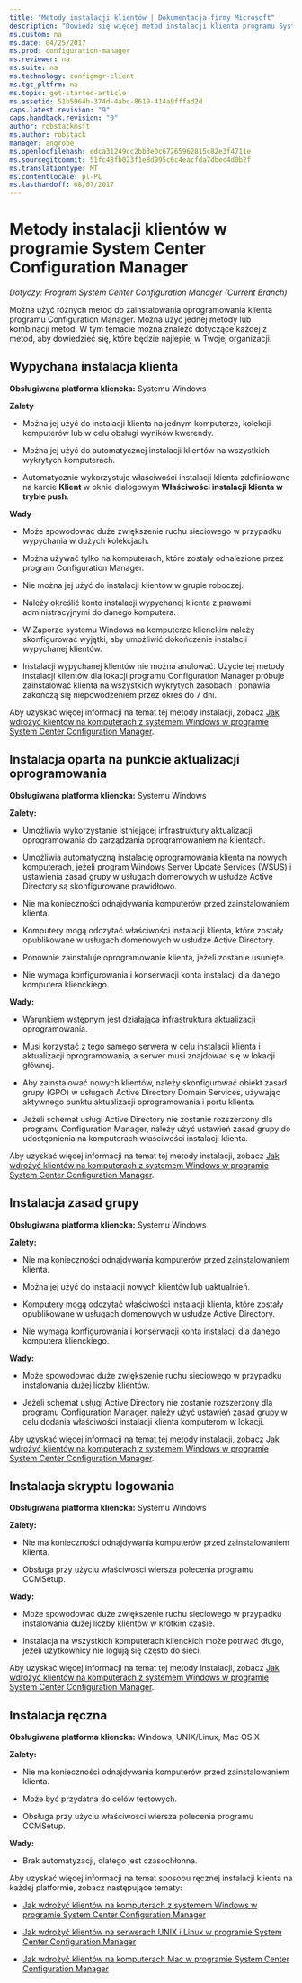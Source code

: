 ```yaml
---
title: "Metody instalacji klientów | Dokumentacja firmy Microsoft"
description: "Dowiedz się więcej metod instalacji klienta programu System Center Configuration Manager."
ms.custom: na
ms.date: 04/25/2017
ms.prod: configuration-manager
ms.reviewer: na
ms.suite: na
ms.technology: configmgr-client
ms.tgt_pltfrm: na
ms.topic: get-started-article
ms.assetid: 51b5964b-374d-4abc-8619-414a9fffad2d
caps.latest.revision: "9"
caps.handback.revision: "0"
author: robstackmsft
ms.author: robstack
manager: angrobe
ms.openlocfilehash: edca31249cc2bb3e0c67265962815c82e3f4711e
ms.sourcegitcommit: 51fc48fb023f1e8d995c6c4eacfda7dbec4d0b2f
ms.translationtype: MT
ms.contentlocale: pl-PL
ms.lasthandoff: 08/07/2017
---
```

# <a name="client-installation-methods-in-system-center-configuration-manager"></a>Metody instalacji klientów w programie System Center Configuration Manager

*Dotyczy: Program System Center Configuration Manager (Current Branch)*

Można użyć różnych metod do zainstalowania oprogramowania klienta programu Configuration Manager. Można użyć jednej metody lub kombinacji metod. W tym temacie można znaleźć dotyczące każdej z metod, aby dowiedzieć się, które będzie najlepiej w Twojej organizacji.  

## <a name="client-push-installation"></a>Wypychana instalacja klienta  

 **Obsługiwana platforma kliencka:** Systemu Windows  

 **Zalety**  

-   Można jej użyć do instalacji klienta na jednym komputerze, kolekcji komputerów lub w celu obsługi wyników kwerendy.  

-   Można jej użyć do automatycznej instalacji klientów na wszystkich wykrytych komputerach.  

-   Automatycznie wykorzystuje właściwości instalacji klienta zdefiniowane na karcie **Klient** w oknie dialogowym **Właściwości instalacji klienta w trybie push**.  

 **Wady**  

-   Może spowodować duże zwiększenie ruchu sieciowego w przypadku wypychania w dużych kolekcjach.  

-   Można używać tylko na komputerach, które zostały odnalezione przez program Configuration Manager.  

-   Nie można jej użyć do instalacji klientów w grupie roboczej.  

-   Należy określić konto instalacji wypychanej klienta z prawami administracyjnymi do danego komputera.  

-   W Zaporze systemu Windows na komputerze klienckim należy skonfigurować wyjątki, aby umożliwić dokończenie instalacji wypychanej klientów.  

-   Instalacji wypychanej klientów nie można anulować. Użycie tej metody instalacji klientów dla lokacji programu Configuration Manager próbuje zainstalować klienta na wszystkich wykrytych zasobach i ponawia zakończą się niepowodzeniem przez okres do 7 dni.  

 Aby uzyskać więcej informacji na temat tej metody instalacji, zobacz [Jak wdrożyć klientów na komputerach z systemem Windows w programie System Center Configuration Manager](../../../../core/clients/deploy/deploy-clients-to-windows-computers.md).  

## <a name="software-update-point-based-installation"></a>Instalacja oparta na punkcie aktualizacji oprogramowania  
 **Obsługiwana platforma kliencka:** Systemu Windows  

 **Zalety:**  

-   Umożliwia wykorzystanie istniejącej infrastruktury aktualizacji oprogramowania do zarządzania oprogramowaniem na klientach.  

-   Umożliwia automatyczną instalację oprogramowania klienta na nowych komputerach, jeżeli program Windows Server Update Services (WSUS) i ustawienia zasad grupy w usługach domenowych w usłudze Active Directory są skonfigurowane prawidłowo.  

-   Nie ma konieczności odnajdywania komputerów przed zainstalowaniem klienta.  

-   Komputery mogą odczytać właściwości instalacji klienta, które zostały opublikowane w usługach domenowych w usłudze Active Directory.  

-   Ponownie zainstaluje oprogramowanie klienta, jeżeli zostanie usunięte.  

-   Nie wymaga konfigurowania i konserwacji konta instalacji dla danego komputera klienckiego.  

 **Wady:**  

-   Warunkiem wstępnym jest działająca infrastruktura aktualizacji oprogramowania.  

-   Musi korzystać z tego samego serwera w celu instalacji klienta i aktualizacji oprogramowania, a serwer musi znajdować się w lokacji głównej.  

-   Aby zainstalować nowych klientów, należy skonfigurować obiekt zasad grupy (GPO) w usługach Active Directory Domain Services, używając aktywnego punktu aktualizacji oprogramowania i portu klienta.  

-   Jeżeli schemat usługi Active Directory nie zostanie rozszerzony dla programu Configuration Manager, należy użyć ustawień zasad grupy do udostępnienia na komputerach właściwości instalacji klienta.  

 Aby uzyskać więcej informacji na temat tej metody instalacji, zobacz [Jak wdrożyć klientów na komputerach z systemem Windows w programie System Center Configuration Manager](../../../../core/clients/deploy/deploy-clients-to-windows-computers.md).  

## <a name="group-policy-installation"></a>Instalacja zasad grupy  
 **Obsługiwana platforma kliencka:** Systemu Windows  

 **Zalety:**  

-   Nie ma konieczności odnajdywania komputerów przed zainstalowaniem klienta.  

-   Można jej użyć do instalacji nowych klientów lub uaktualnień.  

-   Komputery mogą odczytać właściwości instalacji klienta, które zostały opublikowane w usługach domenowych w usłudze Active Directory.  

-   Nie wymaga konfigurowania i konserwacji konta instalacji dla danego komputera klienckiego.  

 **Wady:**  

-   Może spowodować duże zwiększenie ruchu sieciowego w przypadku instalowania dużej liczby klientów.  

-   Jeżeli schemat usługi Active Directory nie zostanie rozszerzony dla programu Configuration Manager, należy użyć ustawień zasad grupy w celu dodania właściwości instalacji klienta komputerom w lokacji.  

 Aby uzyskać więcej informacji na temat tej metody instalacji, zobacz [Jak wdrożyć klientów na komputerach z systemem Windows w programie System Center Configuration Manager](../../../../core/clients/deploy/deploy-clients-to-windows-computers.md).  

## <a name="logon-script-installation"></a>Instalacja skryptu logowania  
 **Obsługiwana platforma kliencka:** Systemu Windows  

 **Zalety:**  

-   Nie ma konieczności odnajdywania komputerów przed zainstalowaniem klienta.  

-   Obsługa przy użyciu właściwości wiersza polecenia programu CCMSetup.  

 **Wady:**  

-   Może spowodować duże zwiększenie ruchu sieciowego w przypadku instalowania dużej liczby klientów w krótkim czasie.  

-   Instalacja na wszystkich komputerach klienckich może potrwać długo, jeżeli użytkownicy nie logują się często do sieci.  

 Aby uzyskać więcej informacji na temat tej metody instalacji, zobacz [Jak wdrożyć klientów na komputerach z systemem Windows w programie System Center Configuration Manager](../../../../core/clients/deploy/deploy-clients-to-windows-computers.md).  

## <a name="manual-installation"></a>Instalacja ręczna  
 **Obsługiwana platforma kliencka:** Windows, UNIX/Linux, Mac OS X  

 **Zalety:**  

-   Nie ma konieczności odnajdywania komputerów przed zainstalowaniem klienta.  

-   Może być przydatna do celów testowych.  

-   Obsługa przy użyciu właściwości wiersza polecenia programu CCMSetup.  

 **Wady:**  

-   Brak automatyzacji, dlatego jest czasochłonna.  

 Aby uzyskać więcej informacji na temat sposobu ręcznej instalacji klienta na każdej platformie, zobacz następujące tematy:  

-   [Jak wdrożyć klientów na komputerach z systemem Windows w programie System Center Configuration Manager](../../../../core/clients/deploy/deploy-clients-to-windows-computers.md)  

-   [Jak wdrożyć klientów na serwerach UNIX i Linux w programie System Center Configuration Manager](../../../../core/clients/deploy/deploy-clients-to-unix-and-linux-servers.md)  

-   [Jak wdrożyć klientów na komputerach Mac w programie System Center Configuration Manager](../../../../core/clients/deploy/deploy-clients-to-macs.md)  
